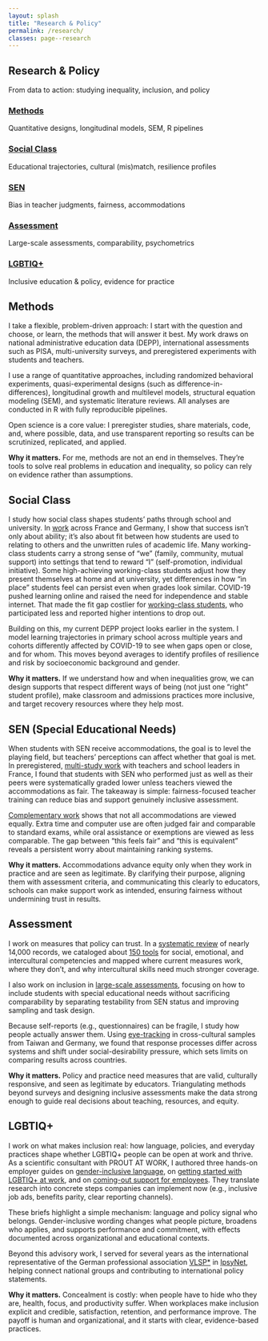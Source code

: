 ```yaml
---
layout: splash
title: "Research & Policy"
permalink: /research/
classes: page--research
---
```


<link rel="stylesheet" href="/assets/css/custom.css?v=20250808">

<!-- HERO (Research) – identisch zu Publications, ohne grauen Hintergrund -->
<section class="hero-band hero--research">
  <div class="hero-band__inner">
    <h1 class="hero-title">Research & Policy</h1>
    <p class="hero-sub">From data to action: studying inequality, inclusion, and policy</p>
  </div>
</section>

<div class="research-wrapper">

  <!-- Quick overview cards -->
  <div class="research-grid">
    <div class="research-card">
      <h3><a href="#methods">Methods</a></h3>
      <p>Quantitative designs, longitudinal models, SEM, R pipelines</p>
    </div>
    <div class="research-card">
      <h3><a href="#social-class">Social Class</a></h3>
      <p>Educational trajectories, cultural (mis)match, resilience profiles</p>
    </div>
    <div class="research-card">
      <h3><a href="#sen">SEN</a></h3>
      <p>Bias in teacher judgments, fairness, accommodations</p>
    </div>
    <div class="research-card">
      <h3><a href="#assessment">Assessment</a></h3>
      <p>Large-scale assessments, comparability, psychometrics</p>
    </div>
    <div class="research-card">
      <h3><a href="#lgbtiq">LGBTIQ+</a></h3>
      <p>Inclusive education & policy, evidence for practice</p>
    </div>
  </div>

  <!-- Detailed sections -->
  <div class="research-section" id="methods">
    <h2>Methods</h2>
    <p>I take a flexible, problem-driven approach: I start with the question and choose, or learn, the methods that will answer it best. My work draws on national administrative education data (DEPP), international assessments such as PISA, multi-university surveys, and preregistered experiments with students and teachers.</p>
    <p>I use a range of quantitative approaches, including randomized behavioral experiments, quasi-experimental designs (such as difference-in-differences), longitudinal growth and multilevel models, structural equation modeling (SEM), and systematic literature reviews. All analyses are conducted in R with fully reproducible pipelines.</p>
    <p>Open science is a core value: I preregister studies, share materials, code, and, where possible, data, and use transparent reporting so results can be scrutinized, replicated, and applied.</p>
    <p><strong>Why it matters.</strong> For me, methods are not an end in themselves. They’re tools to solve real problems in education and inequality, so policy can rely on evidence rather than assumptions.</p>
  </div>

  <div class="research-section" id="social-class">
    <h2>Social Class</h2>
    <p>I study how social class shapes students’ paths through school and university. In <a href="https://theses.hal.science/tel-04163355" target="_blank" rel="noopener">work</a> across France and Germany, I show that success isn’t only about ability; it’s also about fit between how students are used to relating to others and the unwritten rules of academic life. Many working-class students carry a strong sense of “we” (family, community, mutual support) into settings that tend to reward “I” (self-promotion, individual initiative). Some high-achieving working-class students adjust how they present themselves at home and at university, yet differences in how “in place” students feel can persist even when grades look similar. COVID-19 pushed learning online and raised the need for independence and stable internet. That made the fit gap costlier for <a href="https://doi.org/10.5334/irsp.716" target="_blank" rel="noopener">working-class students</a>, who participated less and reported higher intentions to drop out.</p>
    <p>Building on this, my current DEPP project looks earlier in the system. I model learning trajectories in primary school across multiple years and cohorts differently affected by COVID-19 to see when gaps open or close, and for whom. This moves beyond averages to identify profiles of resilience and risk by socioeconomic background and gender.</p>
    <p><strong>Why it matters.</strong> If we understand how and when inequalities grow, we can design supports that respect different ways of being (not just one “right” student profile), make classroom and admissions practices more inclusive, and target recovery resources where they help most.</p>
  </div>

  <div class="research-section" id="sen">
    <h2>SEN (Special Educational Needs)</h2>
    <p>When students with SEN receive accommodations, the goal is to level the playing field, but teachers’ perceptions can affect whether that goal is met. In preregistered, <a href="https://doi.org/10.31234/osf.io/fx7jc_v1" target="_blank" rel="noopener">multi-study work</a> with teachers and school leaders in France, I found that students with SEN who performed just as well as their peers were systematically graded lower unless teachers viewed the accommodations as fair. The takeaway is simple: fairness-focused teacher training can reduce bias and support genuinely inclusive assessment.</p>
    <p><a href="https://doi.org/10.31219/osf.io/fcnz4_v1" target="_blank" rel="noopener">Complementary work</a> shows that not all accommodations are viewed equally. Extra time and computer use are often judged fair and comparable to standard exams, while oral assistance or exemptions are viewed as less comparable. The gap between “this feels fair” and “this is equivalent” reveals a persistent worry about maintaining ranking systems.</p>
    <p><strong>Why it matters.</strong> Accommodations advance equity only when they work in practice and are seen as legitimate. By clarifying their purpose, aligning them with assessment criteria, and communicating this clearly to educators, schools can make support work as intended, ensuring fairness without undermining trust in results.</p>
  </div>

  <div class="research-section" id="assessment">
    <h2>Assessment</h2>
    <p>I work on measures that policy can trust. In a <a href="https://doi.org/10.1016/j.edurev.2019.100304" target="_blank" rel="noopener">systematic review</a> of nearly 14,000 records, we cataloged about <a href="https://2017-20.handinhand.si/wp-content/uploads/2019/12/SEI-measures_CATALOGUE.pdf" target="_blank" rel="noopener">150 tools</a> for social, emotional, and intercultural competencies and mapped where current measures work, where they don’t, and why intercultural skills need much stronger coverage.</p>
    <p>I also work on inclusion in <a href="https://doi.org/10.1007/978-3-658-27608-9_3" target="_blank" rel="noopener">large-scale assessments</a>, focusing on how to include students with special educational needs without sacrificing comparability by separating testability from SEN status and improving sampling and task design.</p>
    <p>Because self-reports (e.g., questionnaires) can be fragile, I study how people actually answer them. Using <a href="https://doi.org/10.13140/RG.2.2.15675.98087" target="_blank" rel="noopener">eye-tracking</a> in cross-cultural samples from Taiwan and Germany, we found that response processes differ across systems and shift under social-desirability pressure, which sets limits on comparing results across countries.</p>
    <p><strong>Why it matters.</strong> Policy and practice need measures that are valid, culturally responsive, and seen as legitimate by educators. Triangulating methods beyond surveys and designing inclusive assessments make the data strong enough to guide real decisions about teaching, resources, and equity.</p>
  </div>

  <div class="research-section" id="lgbtiq">
    <h2>LGBTIQ+</h2>
    <p>I work on what makes inclusion real: how language, policies, and everyday practices shape whether LGBTIQ+ people can be open at work and thrive. As a scientific consultant with PROUT AT WORK, I authored three hands-on employer guides on <a href="https://www.proutatwork.de/produkt/how-to-3-sprechen-sie-lgbtiq/" target="_blank" rel="noopener">gender-inclusive language</a>, on <a href="https://www.proutatwork.de/produkt/how-to-4-lgbtiq-fuer-einsteigerinnen/" target="_blank" rel="noopener">getting started with LGBTIQ+ at work</a>, and on <a href="https://www.proutatwork.de/produkt/how-to-5-queere-themen/" target="_blank" rel="noopener">coming-out support for employees</a>. They translate research into concrete steps companies can implement now (e.g., inclusive job ads, benefits parity, clear reporting channels).</p>
    <p>These briefs highlight a simple mechanism: language and policy signal who belongs. Gender-inclusive wording changes what people picture, broadens who applies, and supports performance and commitment, with effects documented across organizational and educational contexts.</p>
    <p>Beyond this advisory work, I served for several years as the international representative of the German professional association <a href="https://www.vlsp.de/en" target="_blank" rel="noopener">VLSP*</a> in <a href="https://www.apa.org/ipsynet" target="_blank" rel="noopener">IpsyNet</a>, helping connect national groups and contributing to international policy statements.</p>
    <p><strong>Why it matters.</strong> Concealment is costly: when people have to hide who they are, health, focus, and productivity suffer. When workplaces make inclusion explicit and credible, satisfaction, retention, and performance improve. The payoff is human and organizational, and it starts with clear, evidence-based practices.</p>
  </div>

</div>
